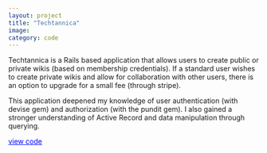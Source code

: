 ```yaml
---
layout: project
title: "Techtannica"
image:
category: code
---
```


Techtannica is a Rails based application that allows users to create public or private wikis (based on membership credentials). If a standard user wishes to create private wikis and allow for collaboration with other users, there is an option to upgrade for a small fee (through stripe).

This application deepened my knowledge of user authentication (with devise gem) and authorization (with the pundit gem). I also gained a stronger understanding of Active Record and data manipulation through querying.

<a href="https://github.com/gabetiller/techtannica/blob/master/README.md" style= "color: blue">view code</a>
